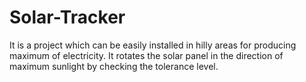 # Solar-Tracker
It is a project which can be easily installed in hilly areas for producing maximum of electricity. It rotates the solar panel in the direction of maximum sunlight by checking the tolerance level.
